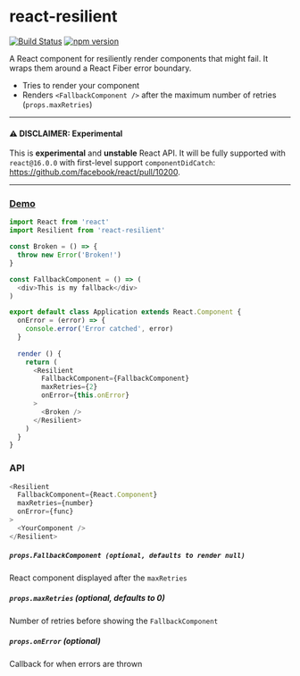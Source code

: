 # react-resilient

[![Build Status](https://travis-ci.org/albertfdp/react-resilient.svg?branch=master)](https://travis-ci.org/albertfdp/react-resilient)
[![npm version](https://badge.fury.io/js/react-resilient.svg)](https://badge.fury.io/js/react-resilient)

A React component for resiliently render components that might fail. It wraps them around a React Fiber error boundary.

* Tries to render your component
* Renders `<FallbackComponent />` after the maximum number of retries (`props.maxRetries`)

---

#### ⚠️ DISCLAIMER: Experimental
This is **experimental** and **unstable** React API. It will be fully supported with `react@16.0.0` with first-level support `componentDidCatch`: https://github.com/facebook/react/pull/10200.

---

### [Demo](https://albertfdp.github.io/react-resilient)

```js
import React from 'react'
import Resilient from 'react-resilient'

const Broken = () => {
  throw new Error('Broken!')
}

const FallbackComponent = () => (
  <div>This is my fallback</div>
)

export default class Application extends React.Component {
  onError = (error) => {
    console.error('Error catched', error)
  }
  
  render () {
    return (
      <Resilient
        FallbackComponent={FallbackComponent}
        maxRetries={2}
        onError={this.onError}
      >
        <Broken />
      </Resilient>
    )
  }
}
```

### API

```js
<Resilient
  FallbackComponent={React.Component}
  maxRetries={number}
  onError={func}
>
  <YourComponent />
</Resilient>
```

##### `props.FallbackComponent (optional, defaults to render null)`

React component displayed after the `maxRetries`

##### `props.maxRetries` (optional, defaults to 0)

Number of retries before showing the `FallbackComponent`

##### `props.onError` (optional)

Callback for when errors are thrown
